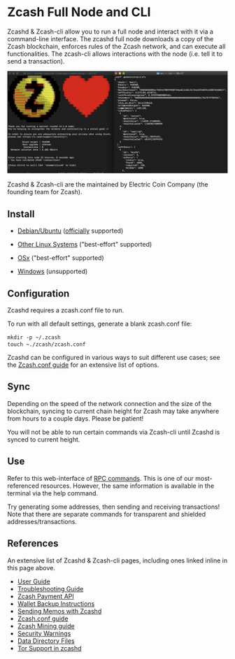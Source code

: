 # Zcash Full Node and CLI

Zcashd & Zcash-cli allow you to run a full node and interact with it via a command-line interface.  The zcashd full node downloads a copy of the Zcash blockchain,  enforces rules of the Zcash network, and can execute all functionalities. The zcash-cli allows interactions with the node (i.e. tell it to send a transaction).

![zcashdandzcashcli](./images/zcashd_and_zcashcli.png)

Zcashd & Zcash-cli are the maintained by Electric Coin Company (the founding team for Zcash).


## Install

* [Debian/Ubuntu](Debian-Ubuntu-installation.md) ([officially](https://zcash.readthedocs.io/en/latest/rtd_pages/supported_platform_policy.html#supported-platform-policy) supported)

* [Other Linux Systems](Linux-misc-installation.md) ("best-effort" supported)

* [OSx](OSx-installation.md) ("best-effort" supported)

* [Windows](windows-installation.md) (unsupported)


## Configuration

Zcashd requires a zcash.conf file to run. 

To run with all default settings, generate a blank zcash.conf file: 

```
mkdir -p ~/.zcash
touch ~./zcash/zcash.conf
```

Zcashd can be configured in various ways to suit different use cases; see the [Zcash.conf guide](zcash_conf_guide.html) for an extensive list of options. 

## Sync

Depending on the speed of the network connection and the size of the blockchain, syncing to current chain height for Zcash may take anywhere from hours to a couple days. Please be patient! 

You will not be able to run certain commands via Zcash-cli until Zcashd is synced to current height. 

## Use

Refer to this web-interface of [RPC commands](https://zcash-rpc.github.io/). This is one of our most-referenced resources. However, the same information is available in the terminal via the help command. 

Try generating some addresses, then sending and receiving transactions! Note that there are separate commands for transparent and shielded addresses/transactions. 

<!--
## Upgrading

Todo: instructions here.
-->

## References

An extensive list of Zcashd & Zcash-cli pages, including ones linked inline in this page above. 
* [User Guide](user_guide.html)
* [Troubleshooting Guide](troubleshooting_guide.html)
* [Zcash Payment API](payment_api.html)
* [Wallet Backup Instructions](wallet_backup.html)
* [Sending Memos with Zcashd](memos.html)
* [Zcash.conf guide](zcash_conf_guide.html)
* [Zcash Mining guide](zcash_mining_guide.html)
* [Security Warnings](security_warnings.html)
* [Data Directory Files](files.html)
* [Tor Support in zcashd](tor.html)